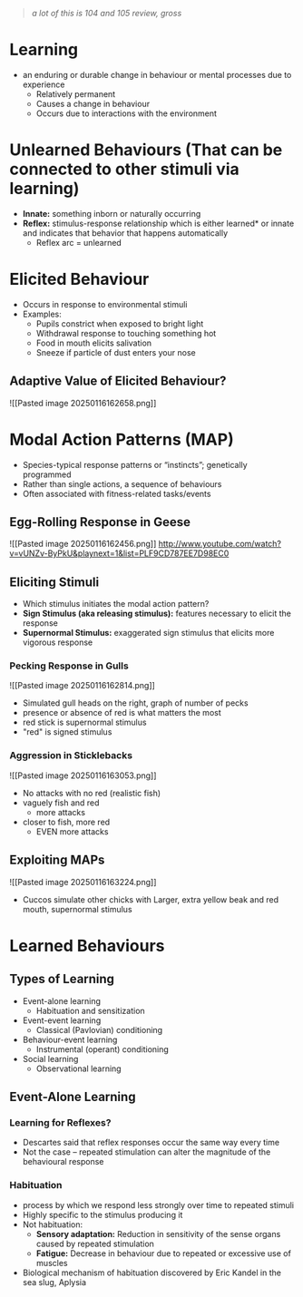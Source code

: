 >*a lot of this is 104 and 105 review, gross*
# Learning
- an enduring or durable change in behaviour or mental processes due to experience
	- Relatively permanent  
	- Causes a change in behaviour  
	- Occurs due to interactions with the environment
# Unlearned Behaviours (That can be connected to other stimuli via learning)
- **Innate:** something inborn or naturally occurring
- **Reflex:** stimulus-response relationship which is either learned* or innate and indicates that behavior that happens automatically
	- Reflex arc = unlearned
# Elicited Behaviour
- Occurs in response to environmental stimuli
- Examples: 
	- Pupils constrict when exposed to bright light  
	- Withdrawal response to touching something hot  
	- Food in mouth elicits salivation  
	- Sneeze if particle of dust enters your nose
## Adaptive Value of Elicited Behaviour?
![[Pasted image 20250116162658.png]]
# Modal Action Patterns (MAP)
- Species-typical response patterns or “instincts”; genetically programmed
- Rather than single actions, a sequence of behaviours
- Often associated with fitness-related tasks/events
## Egg-Rolling Response in Geese
![[Pasted image 20250116162456.png]]
http://www.youtube.com/watch?v=vUNZv-ByPkU&playnext=1&list=PLF9CD787EE7D98EC0
## Eliciting Stimuli
- Which stimulus initiates the modal action pattern?
- **Sign Stimulus (aka releasing stimulus):** features necessary to elicit the response
- **Supernormal Stimulus:** exaggerated sign stimulus that elicits more vigorous response
### Pecking Response in Gulls
![[Pasted image 20250116162814.png]]
- Simulated gull heads on the right, graph of number of pecks
- presence or absence of red is what matters the most
- red stick is supernormal stimulus
- "red" is signed stimulus
### Aggression in Sticklebacks
![[Pasted image 20250116163053.png]]
- No attacks with no red (realistic fish)
- vaguely fish and red
	- more attacks
- closer to fish, more red
	- EVEN more attacks
## Exploiting MAPs
![[Pasted image 20250116163224.png]]
- Cuccos simulate other chicks with Larger, extra yellow beak and red mouth, supernormal stimulus
# Learned Behaviours
## Types of Learning
- Event-alone learning  
	- Habituation and sensitization  
- Event-event learning  
	- Classical (Pavlovian) conditioning  
- Behaviour-event learning  
	- Instrumental (operant) conditioning  
- Social learning  
	- Observational learning
## Event-Alone Learning
### Learning for Reflexes?
- Descartes said that reflex responses occur the same way every time  
- Not the case – repeated stimulation can alter the magnitude of the behavioural response
### Habituation
- process by which we respond less strongly over time to repeated stimuli  
- Highly specific to the stimulus producing it  
- Not habituation:  
	- **Sensory adaptation:** Reduction in sensitivity of the sense organs caused by repeated stimulation
	- **Fatigue:** Decrease in behaviour due to repeated or excessive use of muscles
- Biological mechanism of habituation discovered by Eric Kandel in the sea slug, Aplysia
